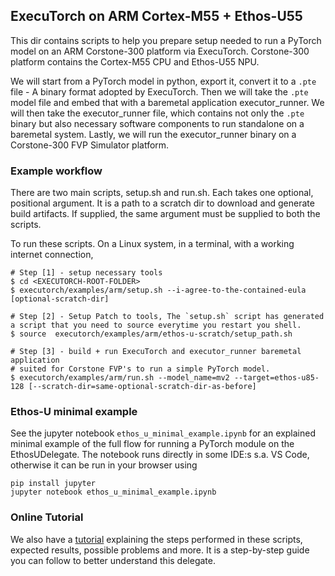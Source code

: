 ## ExecuTorch on ARM Cortex-M55 + Ethos-U55

This dir contains scripts to help you prepare setup needed to run a PyTorch
model on an ARM Corstone-300 platform via ExecuTorch. Corstone-300 platform
contains the Cortex-M55 CPU and Ethos-U55 NPU.

We will start from a PyTorch model in python, export it, convert it to a `.pte`
file - A binary format adopted by ExecuTorch. Then we will take the `.pte`
model file and embed that with a baremetal application executor_runner. We will
then take the executor_runner file, which contains not only the `.pte` binary but
also necessary software components to run standalone on a baremetal system.
Lastly, we will run the executor_runner binary on a Corstone-300 FVP Simulator
platform.

### Example workflow

There are two main scripts, setup.sh and run.sh. Each takes one optional,
positional argument. It is a path to a scratch dir to download and generate
build artifacts. If supplied, the same argument must be supplied to both the scripts.

To run these scripts. On a Linux system, in a terminal, with a working internet connection,
```
# Step [1] - setup necessary tools
$ cd <EXECUTORCH-ROOT-FOLDER>
$ executorch/examples/arm/setup.sh --i-agree-to-the-contained-eula [optional-scratch-dir]

# Step [2] - Setup Patch to tools, The `setup.sh` script has generated a script that you need to source everytime you restart you shell. 
$ source  executorch/examples/arm/ethos-u-scratch/setup_path.sh

# Step [3] - build + run ExecuTorch and executor_runner baremetal application
# suited for Corstone FVP's to run a simple PyTorch model.
$ executorch/examples/arm/run.sh --model_name=mv2 --target=ethos-u85-128 [--scratch-dir=same-optional-scratch-dir-as-before]
```

### Ethos-U minimal example

See the jupyter notebook `ethos_u_minimal_example.ipynb` for an explained minimal example of the full flow for running a
PyTorch module on the EthosUDelegate. The notebook runs directly in some IDE:s s.a. VS Code, otherwise it can be run in
your browser using
```
pip install jupyter
jupyter notebook ethos_u_minimal_example.ipynb
```

### Online Tutorial

We also have a [tutorial](https://pytorch.org/executorch/main/backends-arm-ethos-u) explaining the steps performed in these
scripts, expected results, possible problems and more. It is a step-by-step guide
you can follow to better understand this delegate.
